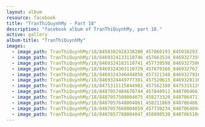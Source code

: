 ```yaml
---
layout: album
resource: facebook
title: "TranThiQuynhMy - Part 18"
description: "facebook album of TranThiQuynhMy, part 18."
active: gallery
album-title: "TranThiQuynhMy"
images:
  - image_path: TranThiQuynhMy/18/8450382928338200_457060193_8450382931671533_1100151897217629985_n.jpg
  - image_path: TranThiQuynhMy/18/8469324133110746_457663534_8469327359777090_1602860050442640251_n.jpg
  - image_path: TranThiQuynhMy/18/8469324183110741_457739598_8469327506443742_7215909463003948665_n.jpg
  - image_path: TranThiQuynhMy/18/8469324303110729_457679160_8469327673110392_8343963064676776602_n.jpg
  - image_path: TranThiQuynhMy/18/8469324346444058_457321348_8469327916443701_3454694991857050137_n.jpg
  - image_path: TranThiQuynhMy/18/8469324449777381_457520615_8469328116443681_6381709311472554592_n.jpg
  - image_path: TranThiQuynhMy/18/8475315115844981_457562380_8475315129178313_3275235102572490050_n.jpg
  - image_path: TranThiQuynhMy/18/8487057484670744_457848912_8487064661336693_5027205843258490312_n.jpg
  - image_path: TranThiQuynhMy/18/8487057508004075_458273328_8487064711336688_5454534317334482856_n.jpg
  - image_path: TranThiQuynhMy/18/8487057648004061_458211869_8487064861336673_6614328727147644198_n.jpg
  - image_path: TranThiQuynhMy/18/8487057668004059_457730234_8487064894670003_2903206631350631724_n.jpg
  - image_path: TranThiQuynhMy/18/8487057788004047_458090530_8487065104669982_8833470046578327356_n.jpg
---
```


